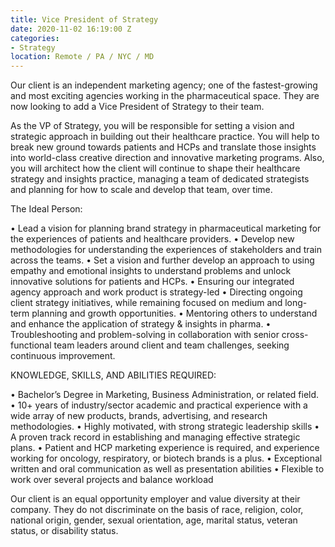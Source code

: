 ```yaml
---
title: Vice President of Strategy
date: 2020-11-02 16:19:00 Z
categories:
- Strategy
location: Remote / PA / NYC / MD
---
```


Our client is an independent marketing agency; one of the fastest-growing and most exciting agencies working in the pharmaceutical space. They are now looking to add a Vice President of Strategy to their team.

As the VP of Strategy, you will be responsible for setting a vision and strategic approach in building out their healthcare practice. You will help to break new ground towards patients and HCPs and translate those insights into world-class creative direction and innovative marketing programs. Also, you will architect how the client will continue to shape their healthcare strategy and insights practice, managing a team of dedicated strategists and planning for how to scale and develop that team, over time.
 
The Ideal Person:

• Lead a vision for planning brand strategy in pharmaceutical marketing for the experiences of patients and healthcare providers.
• Develop new methodologies for understanding the experiences of stakeholders and train across the teams.
• Set a vision and further develop an approach to using empathy and emotional insights to understand problems and unlock innovative solutions for patients and HCPs.
• Ensuring our integrated agency approach and work product is strategy-led
• Directing ongoing client strategy initiatives, while remaining focused on medium and long-term planning and growth opportunities.
• Mentoring others to understand and enhance the application of strategy & insights in pharma.
• Troubleshooting and problem-solving in collaboration with senior cross-functional team leaders around client and team challenges, seeking continuous improvement.

KNOWLEDGE, SKILLS, AND ABILITIES REQUIRED:

• Bachelor’s Degree in Marketing, Business Administration, or related field.
• 10+ years of industry/sector academic and practical experience with a wide array of new products, brands, advertising, and research methodologies.
• Highly motivated, with strong strategic leadership skills
• A proven track record in establishing and managing effective strategic plans. 
• Patient and HCP marketing experience is required, and experience working for oncology, respiratory, or biotech brands is a plus. 
• Exceptional written and oral communication as well as presentation abilities
• Flexible to work over several projects and balance workload

Our client is an equal opportunity employer and value diversity at their company. They do not discriminate on the basis of race, religion, color, national origin, gender, sexual orientation, age, marital status, veteran status, or disability status.
